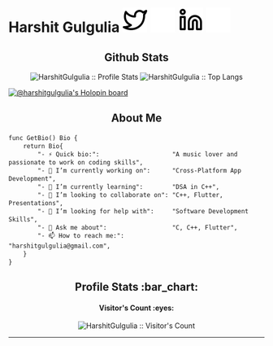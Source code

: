 # Harshit Gulgulia [![website](./img/twitter-light.svg)](https://twitter.com/HarshitGulgulia#gh-light-mode-only) [![website](./img/twitter-dark.svg)](https://twitter.com/HarshitGulgulia#gh-dark-mode-only) [![website](./img/linkedin-light.svg)](https://www.linkedin.com/in/harshitgulgulia#gh-light-mode-only) [![website](./img/linkedin-dark.svg)](https://www.linkedin.com/in/harshitgulgulia#gh-dark-mode-only)

<h2 align="center">Github Stats</h2>

<p align="center"><img src="https://github-readme-stats.vercel.app/api?username=HarshitGulgulia&show_icons=true&theme=synthwave" alt="HarshitGulgulia :: Profile Stats" /> <img src="https://github-readme-stats.vercel.app/api/top-langs/?username=HarshitGulgulia&langs_count=10&theme=tokyonight&layout=compact" alt="HarshitGulgulia :: Top Langs" /></p>

[![@harshitgulgulia's Holopin board](https://holopin.me/harshitgulgulia)](https://holopin.io/@harshitgulgulia)

<h2 align="center">About Me</h2>

```golang
func GetBio() Bio {
	return Bio{
		"- ⚡ Quick bio:":                    "A music lover and passionate to work on coding skills",
		"- 🔭 I’m currently working on":      "Cross-Platform App Development",
		"- 🌱 I’m currently learning":        "DSA in C++",
		"- 👯 I’m looking to collaborate on": "C++, Flutter, Presentations",
		"- 🤔 I’m looking for help with":     "Software Development Skills",
		"- 💬 Ask me about":                  "C, C++, Flutter",
		"- 📫 How to reach me:":              "harshitgulgulia@gmail.com",
	}
}
```



<h2 align="center">Profile Stats :bar_chart:</h2>

<h4 align="center">Visitor's Count :eyes:</h4>

<p align="center"><img src="https://profile-counter.glitch.me/{HarshitGulgulia}/count.svg" alt="HarshitGulgulia :: Visitor's Count" /></p>






---

